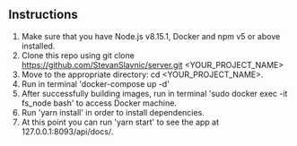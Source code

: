 ## Instructions

1. Make sure that you have Node.js v8.15.1, Docker and npm v5 or above installed.
2. Clone this repo using git clone https://github.com/StevanSlavnic/server.git <YOUR_PROJECT_NAME>
3. Move to the appropriate directory: cd <YOUR_PROJECT_NAME>.
4. Run in terminal 'docker-compose up -d'
5. After successfully building images, run in terminal 'sudo docker exec -it fs_node bash' to access Docker machine.
6. Run 'yarn install' in order to install dependencies.
7. At this point you can run 'yarn start' to see the app at 127.0.0.1:8093/api/docs/.
